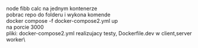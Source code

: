 node fibb calc na jednym kontenerze\
pobrac repo do folderu i wykona komende\
docker compose -f docker-compose2.yml up\
na porcie 3000\
pliki: docker-compose2.yml realizujacy testy, Dockerfile.dev w client,server worker\
